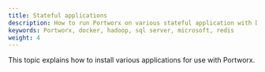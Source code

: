 ```yaml
---
title: Stateful applications
description: How to run Portworx on various stateful application with Docker.
keywords: Portworx, docker, hadoop, sql server, microsoft, redis
weight: 4
---
```


This topic explains how to install various applications for use with Portworx.
